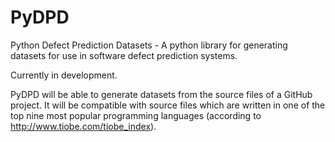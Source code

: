 # PyDPD
Python Defect Prediction Datasets - A python library for generating datasets for use in software defect prediction systems.

Currently in development. 

PyDPD will be able to generate datasets from the source files of a GitHub project. It will be compatible with source files which are written in one of the top nine most popular programming languages (according to http://www.tiobe.com/tiobe_index).
